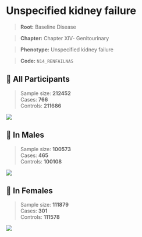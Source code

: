 # Unspecified kidney failure

> **Root:** Baseline Disease  

> **Chapter:** Chapter XIV- Genitourinary  

> **Phenotype:** Unspecified kidney failure  

> **Code:** `N14_RENFAILNAS`

## 🧪 All Participants  
> Sample size: **212452**  
> Cases: **766**  
> Controls: **211686**
<img src="/Disease/Figures/ALL/Incidence/N14_RENFAILNAS.png"/>
<CsvTable src="/public/Disease/Data/ALL/Incidence/COX_N14_RENFAILNAS.csv" label="🔍 View full results" />

## 👨 In Males  
> Sample size: **100573**  
> Cases: **465**  
> Controls: **100108**
<img src="/Disease/Figures/Male/Incidence/N14_RENFAILNAS.png"/>
<CsvTable src="/public/Disease/Data/Male/Incidence/COX_N14_RENFAILNAS.csv" label="🔍 View full results" />

## 👩 In Females  
> Sample size: **111879**  
> Cases: **301**  
> Controls: **111578**
<img src="/Disease/Figures/Female/Incidence/N14_RENFAILNAS.png"/>
<CsvTable src="/public/Disease/Data/Female/Incidence/COX_N14_RENFAILNAS.csv" label="🔍 View full results" />
